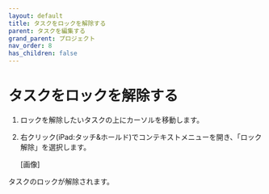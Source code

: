 ```yaml
---
layout: default
title: タスクをロックを解除する
parent: タスクを編集する
grand_parent: プロジェクト
nav_order: 8
has_children: false
---
```


# タスクをロックを解除する

1. ロックを解除したいタスクの上にカーソルを移動します。
2. 右クリック(iPad:タッチ&ホールド)でコンテキストメニューを開き、「ロック解除」を選択します。
    
    [画像]

タスクのロックが解除されます。